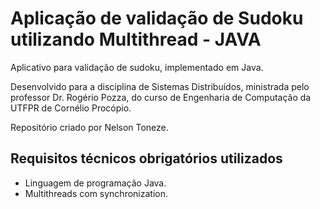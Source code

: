 # Aplicação de validação de Sudoku utilizando Multithread - JAVA
Aplicativo para validação de sudoku, implementado em Java.

Desenvolvido para a disciplina de Sistemas Distribuídos, ministrada pelo professor Dr. Rogério Pozza, do curso de Engenharia de Computação da UTFPR de Cornélio Procópio.

Repositório criado por Nelson Toneze.

## Requisitos técnicos obrigatórios utilizados
- Linguagem de programação Java.
- Multithreads com synchronization.

